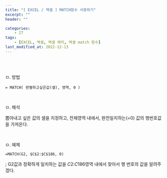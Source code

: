 ```yaml
---
title: "[ EXCEL / 엑셀 ] MATCH함수 사용하기"
excerpt: ""
header: ""

categories:
    - IT
tags:
    - [EXCEL, 엑셀, 엑셀 매치, 엑셀 match 함수]
last_modified_at: 2022-12-13
---
```

<br><br>


ㅁ. 방법
```
= MATCH( 판별하고싶은값(셀), 영역, 0 )
```

<br>

ㅁ. 해석

뽑아내고 싶은 값의 셀을 지정하고, 전체영역 내에서, 완전일치하는(=0) 값의 행번호값을 가져온다.

<br>

ㅁ. 예제
```
=MATCH(G2, $C$2:$C$186, 0)
```
; G2값과 정확하게 일치하는 값을 $C$2:$C$186영역 내에서 찾아서 행 번호의 값을 알려주겠다.
